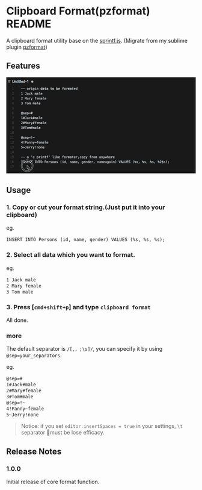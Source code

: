 # Clipboard Format(pzformat) README

A clipboard format utility base on the [sprintf.js](https://github.com/alexei/sprintf.js).
(Migrate from my sublime plugin [pzformat](https://github.com/pandazki/pzformat))

## Features

![demo](https://github.com/pandazki/vscode-pzformat/blob/master/src/pzformat_demo.gif)

## Usage
### 1. Copy or cut your format string.(Just put it into your clipboard)
eg.
```
INSERT INTO Persons (id, name, gender) VALUES (%s, %s, %s);
```

### 2. Select all data which you want to format.
eg.
```
1 Jack male
2 Mary female
3 Tom male
```

### 3. Press [`cmd+shift+p`] and type `clipboard format`
All done.

### more
The default separator is `/[,，;\s]/`, you can specify it by using `@sep=your_separators`.

eg.
```
@sep=#
1#Jack#male
2#Mary#female
3#Tom#male
@sep=!~
4!Panny~female
5~Jerry!none
```

> Notice: if you set `editor.insertSpaces = true` in your settings, `\t` separator must be lose efficacy.

## Release Notes

### 1.0.0

Initial release of core format function.
